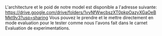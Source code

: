 L'architecture et le poid de notre model est disponible a l'adresse suivante:
https://drive.google.com/drive/folders/1vyNfWwcbszXT0pkpOazyXGaOeBMkt9v3?usp=sharing
Vous pouvez le prendre et le mettre directement en  mode evaluation pour le tester comme nous l'avons fait dans le carnet Evaluation de experimentations.